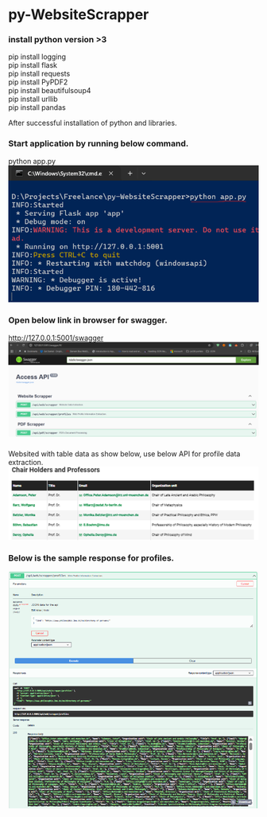 # py-WebsiteScrapper

### install python version >3
pip install logging  
pip install flask  
pip install requests  
pip install PyPDF2  
pip install beautifulsoup4  
pip install urllib  
pip install pandas  

After successful installation of python and libraries.

### Start application by running below command.
python app.py  
![Alt text](https://raw.githubusercontent.com/balachander1205/py-WebsiteScrapper/master/image2.png) 

### Open below link in browser for swagger.
http://127.0.0.1:5001/swagger
![Alt text](https://raw.githubusercontent.com/balachander1205/py-WebsiteScrapper/master/image1.png)

###  
Websited with table data as show below, use below API for profile data extraction.  
![Alt text](https://raw.githubusercontent.com/balachander1205/py-WebsiteScrapper/master/image3.png)  

###  Below is the sample response for profiles.
![Alt text](https://raw.githubusercontent.com/balachander1205/py-WebsiteScrapper/master/image4.png)